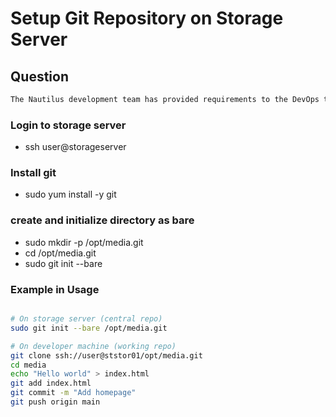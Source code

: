 # Setup Git Repository on Storage Server

## Question 

```bash
The Nautilus development team has provided requirements to the DevOps team for a new application development project, specifically requesting the establishment of a Git repository. Follow the instructions below to create the Git repository on the Storage server in the Stratos DC: Utilize yum to install the git package on the Storage Server. Create a bare repository named /opt/media.git (ensure exact name usage).
```

### Login to storage server

- ssh user@storageserver

### Install git

- sudo yum install -y git

### create and initialize directory as bare

- sudo mkdir -p /opt/media.git
- cd /opt/media.git
- sudo git init --bare

### Example in Usage 

```bash

# On storage server (central repo)
sudo git init --bare /opt/media.git

# On developer machine (working repo)
git clone ssh://user@ststor01/opt/media.git
cd media
echo "Hello world" > index.html
git add index.html
git commit -m "Add homepage"
git push origin main

```